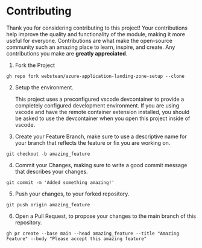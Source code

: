 # Contributing

Thank you for considering contributing to this project! Your contributions help improve the quality and functionality of the module, making it more useful for everyone.
Contributions are what make the open-source community such an amazing place to learn, inspire, and create. Any contributions you make are **greatly appreciated**.

1. Fork the Project

```shell
gh repo fork webstean/azure-application-landing-zone-setup --clone
```

2. Setup the environment.

   This project uses a preconfigured vscode devcontainer to provide a completely configured development environment. If you are using vscode and have the remote container extension installed, you should be asked to use the devcontainer when you open this project inside of vscode.

3. Create your Feature Branch, make sure to use a descriptive name for your branch that reflects the feature or fix you are working on.

```shell
git checkout -b amazing_feature
```

4. Commit your Changes, making sure to write a good commit message that describes your changes.

```shell
git commit -m 'Added something amazing!'
```

5. Push your changes, to your forked repository.

```shell
git push origin amazing_feature
```

6. Open a Pull Request, to propose your changes to the main branch of this repository.

```shell
gh pr create --base main --head amazing_feature --title "Amazing Feature" --body "Please accept this amazing feature"
```

